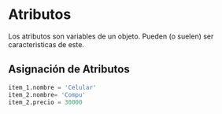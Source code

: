 # Atributos
Los atributos son variables de un objeto. Pueden (o suelen) ser caracteristicas de este. 
## Asignación de Atributos
```py
item_1.nombre = 'Celular'
item_2.nombre= 'Compu'
item_2.precio = 30000
```